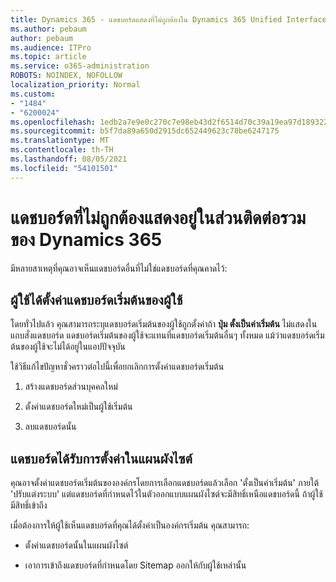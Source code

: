 ```yaml
---
title: Dynamics 365 - แดชบอร์ดแสดงที่ไม่ถูกต้องใน Dynamics 365 Unified Interface
ms.author: pebaum
author: pebaum
ms.audience: ITPro
ms.topic: article
ms.service: o365-administration
ROBOTS: NOINDEX, NOFOLLOW
localization_priority: Normal
ms.custom:
- "1484"
- "6200024"
ms.openlocfilehash: 1edb2a7e9e0c270c7e98eb43d2f6514d70c39a19ea97d189322ca387b6842a18
ms.sourcegitcommit: b5f7da89a650d2915dc652449623c78be6247175
ms.translationtype: MT
ms.contentlocale: th-TH
ms.lasthandoff: 08/05/2021
ms.locfileid: "54101501"
---
```

# <a name="wrong-dashboard-shows-in-dynamics-365-unified-interface"></a>แดชบอร์ดที่ไม่ถูกต้องแสดงอยู่ในส่วนติดต่อรวมของ Dynamics 365

มีหลายสาเหตุที่คุณอาจเห็นแดชบอร์ดอื่นที่ไม่ใช่แดชบอร์ดที่คุณคาดไว้:

## <a name="the-user-has-set-a-user-default-dashboard"></a>ผู้ใช้ได้ตั้งค่าแดชบอร์ดเริ่มต้นของผู้ใช้ 

โดยทั่วไปแล้ว คุณสามารถระบุแดชบอร์ดเริ่มต้นของผู้ใช้ถูกตั้งค่าถ้า **ปุ่ม ตั้งเป็นค่าเริ่มต้น** ไม่แสดงในแถบสั่งแดชบอร์ด แดชบอร์ดเริ่มต้นของผู้ใช้จะแทนที่แดชบอร์ดเริ่มต้นอื่นๆ ทั้งหมด แม้ว่าแดชบอร์ดเริ่มต้นของผู้ใช้จะไม่ได้อยู่ในแอปปัจจุบัน

ใช้วิธีแก้ไขปัญหาชั่วคราวต่อไปนี้เพื่อยกเลิกการตั้งค่าแดชบอร์ดเริ่มต้น

1. สร้างแดชบอร์ดส่วนบุคคลใหม่

2. ตั้งค่าแดชบอร์ดใหม่เป็นผู้ใช้เริ่มต้น

3. ลบแดชบอร์ดนั้น

## <a name="the-dashboard-is-set-in-the-sitemap"></a>แดชบอร์ดได้รับการตั้งค่าในแผนผังไซต์

คุณอาจตั้งค่าแดชบอร์ดเริ่มต้นขององค์กรโดยการเลือกแดชบอร์ดแล้วเลือก 'ตั้งเป็นค่าเริ่มต้น' ภายใต้ 'ปรับแต่งระบบ' แต่แดชบอร์ดที่กําหนดไว้ในตัวออกแบบแผนผังไซต์จะมีสิทธิ์เหนือแดชบอร์ดนี้ ถ้าผู้ใช้มีสิทธิ์เข้าถึง

เมื่อต้องการให้ผู้ใช้เห็นแดชบอร์ดที่คุณได้ตั้งค่าเป็นองค์กรเริ่มต้น คุณสามารถ:

* ตั้งค่าแดชบอร์ดนั้นในแผนผังไซต์

* เอาการเข้าถึงแดชบอร์ดที่กําหนดโดย Sitemap ออกให้กับผู้ใช้เหล่านั้น

